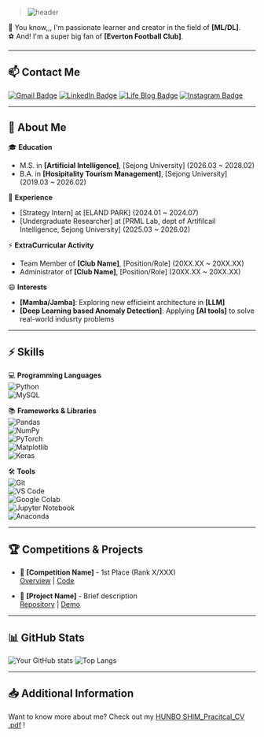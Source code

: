 > ![header](https://capsule-render.vercel.app/api?type=waving&color=auto&height=220&section=header&text=Hi%20Guys!👋&fontSize=60&animation=fadeIn&fontAlignY=38&desc=I'm%20HUNBO%20SHIM!&descAlignY=58&descAlign=60)

🚀 You know,,, I'm passionate learner and creator in the field of **[ML/DL]**.  
⚽ And! I'm a super big fan of **[Everton Football Club]**.  

---

## 📫 Contact Me
[![Gmail Badge](https://img.shields.io/badge/-19010247shim@gmail.com-c14438?style=flat-square&logo=Gmail&logoColor=white&link=mailto:19010247shim@gmail.com)](mailto:19010247shim@gmail.com)
[![LinkedIn Badge](https://img.shields.io/badge/-HUNBO'sLinkedIn-blue?style=flat-square&logo=LinkedIn&logoColor=white&link=https://linkedin.com/in/your_profile)](https://www.linkedin.com/in/%ED%9B%88%EB%B3%B4-%EC%8B%AC-1751a8294/)
[![Life Blog Badge](https://img.shields.io/badge/-LifeBlog-21759B?style=flat-square&logo=WordPress&logoColor=white&link=https://yourblog.com)](https://blog.naver.com/hunbo00)
[![Instagram Badge](https://img.shields.io/badge/-Instagram-purple?style=flat-square&logo=Instagram&logoColor=white&link=https://instagram.com/your_profile)](https://instagram.com/your_profile)

---

## 🔭 About Me
🎓 **Education**
- M.S. in **[Artificial Intelligence]**, [Sejong University] (2026.03 ~ 2028.02)  
- B.A. in **[Hosipitality Tourism Management]**, [Sejong University] (2019.03 ~ 2026.02)

💼 **Experience**
- [Strategy Intern] at [ELAND PARK] (2024.01 ~ 2024.07)
- [Undergraduate Researcher] at [PRML Lab, dept of Artifilcail Intelligence, Sejong University] (2025.03 ~ 2026.02)

⚡ **ExtraCurricular Activity**
- Team Member of **[Club Name]**, [Position/Role] (20XX.XX ~ 20XX.XX)
- Administrator of **[Club Name]**, [Position/Role] (20XX.XX ~ 20XX.XX)

😄 **Interests**
- **[Mamba/Jamba]**: Exploring new efficieint architecture in **[LLM]**  
- **[Deep Learning based Anomaly Detection]**: Applying **[AI tools]** to solve real-world indusrty problems  

---

## ⚡ Skills  
💻 **Programming Languages**  
![Python](https://img.shields.io/badge/-Python-3776AB?style=flat-square&logo=Python&logoColor=white)  
![MySQL](https://img.shields.io/badge/-MySQL-4479A1?style=flat-square&logo=MySQL&logoColor=white)  

📚 **Frameworks & Libraries**  
![Pandas](https://img.shields.io/badge/-Pandas-150458?style=flat-square&logo=Pandas&logoColor=white)  
![NumPy](https://img.shields.io/badge/-NumPy-013243?style=flat-square&logo=NumPy&logoColor=white)  
![PyTorch](https://img.shields.io/badge/-PyTorch-EE4C2C?style=flat-square&logo=PyTorch&logoColor=white)  
![Matplotlib](https://img.shields.io/badge/-Matplotlib-3776AB?style=flat-square&logo=Python&logoColor=white)  
![Keras](https://img.shields.io/badge/-Keras-D00000?style=flat-square&logo=Keras&logoColor=white)  

🛠 **Tools**  
![Git](https://img.shields.io/badge/-Git-F05032?style=flat-square&logo=Git&logoColor=white)  
![VS Code](https://img.shields.io/badge/-VSCode-007ACC?style=flat-square&logo=VisualStudioCode&logoColor=white)  
![Google Colab](https://img.shields.io/badge/-Google%20Colab-F9AB00?style=flat-square&logo=GoogleColab&logoColor=white)  
![Jupyter Notebook](https://img.shields.io/badge/-Jupyter%20Notebook-F37626?style=flat-square&logo=Jupyter&logoColor=white)  
![Anaconda](https://img.shields.io/badge/-Anaconda-44A833?style=flat-square&logo=Anaconda&logoColor=white)

---

## 🏆 Competitions & Projects
- 🥇 **[Competition Name]** - 1st Place (Rank X/XXX)  
  [Overview](#) | [Code](#)

- 📌 **[Project Name]** - Brief description  
  [Repository](#) | [Demo](#)

---

## 📊 GitHub Stats
![Your GitHub stats](https://github-readme-stats.vercel.app/api?username=hunbo&show_icons=true&theme=radical)
![Top Langs](https://github-readme-stats.vercel.app/api/top-langs/?username=hunbo&layout=compact&theme=radical)

---

## 📥 Additional Information
Want to know more about me? Check out my [HUNBO SHIM_Pracitcal_CV .pdf](https://github.com/user-attachments/files/18376682/HUNBO.SHIM_Pracitcal_CV.pdf)
!


<!---
hunbo/hunbo is a ✨ special ✨ repository because its `README.md` (this file) appears on your GitHub profile.
You can click the Preview link to take a look at your changes.
--->

